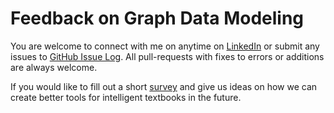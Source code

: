 # Feedback on Graph Data Modeling

You are welcome to connect with me on anytime on [LinkedIn](https://www.linkedin.com/in/danmccreary/) or submit any issues to [GitHub Issue Log](https://github.com/dmccreary/personal-finance/issues).  All pull-requests with fixes to errors or additions are always welcome.

If you would like to fill out a short [survey](https://forms.gle/iDKm39J5Bgvmxket8) and give us ideas on how we can create better tools for intelligent textbooks in the future.
